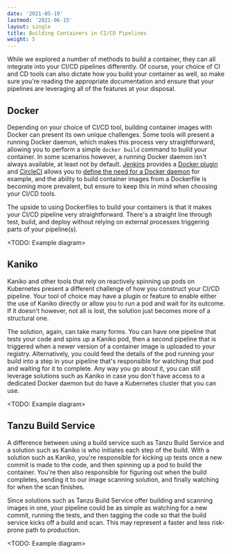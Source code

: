 ```yaml
---
date: '2021-05-19'
lastmod: '2021-06-15'
layout: single
title: Building Containers in CI/CD Pipelines
weight: 5
---
```


While we explored a number of methods to build a container, they can all integrate into your CI/CD pipelines differently. Of course, your choice of CI and CD tools can also dictate how you build your container as well, so make sure you're reading the appropriate documentation and ensure that your pipelines are leveraging all of the features at your disposal.

## Docker

Depending on your choice of CI/CD tool, building container images with Docker can present its own unique challenges. Some tools will present a running Docker daemon, which makes this process very straightforward, allowing you to perform a simple `docker build` command to build your container. In some scenarios however, a running Docker daemon isn't always available, at least not by default. [Jenkins](https://www.jenkins.io/) provides a [Docker plugin](https://plugins.jenkins.io/docker-plugin/) and [CircleCI](https://circleci.com/) allows you to [define the need for a Docker daemon](https://circleci.com/docs/2.0/building-docker-images/) for example, and the ability to build container images from a Dockerfile is becoming more prevalent, but ensure to keep this in mind when choosing your CI/CD tools.

The upside to using Dockerfiles to build your containers is that it makes your CI/CD pipeline very straightforward. There's a straight line through test, build, and deploy without relying on external processes triggering parts of your pipeline(s).

<TODO: Example diagram>

## Kaniko

Kaniko and other tools that rely on reactively spinning up pods on Kubernetes present a different challenge of how you construct your CI/CD pipeline. Your tool of choice may have a plugin or feature to enable either the use of Kaniko directly or allow you to run a pod and wait for its outcome. If it doesn't however, not all is lost, the solution just becomes more of a structural one.

The solution, again, can take many forms. You can have one pipeline that tests your code and spins up a Kaniko pod, then a second pipeline that is triggered when a newer version of a container image is uploaded to your registry. Alternatively, you could feed the details of the pod running your build into a step in your pipeline that's responsible for watching that pod and waiting for it to complete. Any way you go about it, you can still leverage solutions such as Kaniko in case you don't have access to a dedicated Docker daemon but do have a Kubernetes cluster that you can use.  

<TODO: Example diagram>

## Tanzu Build Service

A difference between using a build service such as Tanzu Build Service and a solution such as Kaniko is who initiates each step of the build. With a solution such as Kaniko, you're responsible for kicking up tests once a new commit is made to the code, and then spinning up a pod to build the container. You're then also responsible for figuring out when the build completes, sending it to our image scanning solution, and finally watching for when the scan finishes.

Since solutions such as Tanzu Build Service offer building and scanning images in one, your pipeline could be as simple as watching for a new commit, running the tests, and then tagging the code so that the build service kicks off a build and scan. This may represent a faster and less risk-prone path to production.

<TODO: Example diagram>